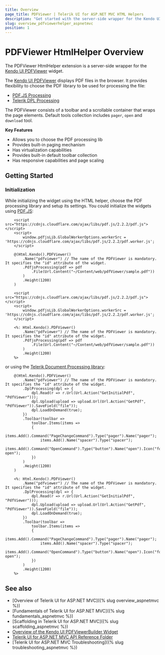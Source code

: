 ```yaml
---
title: Overview
page_title: PDFViewer | Telerik UI for ASP.NET MVC HTML Helpers
description: "Get started with the server-side wrapper for the Kendo UI PDFViewer widget for ASP.NET MVC."
slug: overview_pdfviewerhelper_aspnetmvc
position: 1
---
```


# PDFViewer HtmlHelper Overview

The PDFViewer HtmlHelper extension is a server-side wrapper for the [Kendo UI PDFViewer](http://docs.telerik.com/kendo-ui/api/javascript/ui/pdfviewer) widget.

The [Kendo UI PDFViewer](https://demos.telerik.com/aspnet-mvc/pdfviewer) displays PDF files in the browser. It provides flexibility to choose the PDF library to be used for processing the file:

* [PDF.JS Processing](https://demos.telerik.com/aspnet-mvc/pdfviewer)
* [Telerik DPL Processing](https://demos.telerik.com/aspnet-mvc/pdfviewer/dpl-processing)

The PDFViewer consists of a toolbar and a scrollable container that wraps the page elements. Default tools collection includes `pager`, `open` and `download` tool.

**Key Features**

* Allows you to choose the PDF processing lib
* Provides built-in paging mechanism
* Has virtualization capabilities
* Provides built-in default toolbar collection
* Has responsive capabilities and page scaling

## Getting Started

### Initialization

While initializing the widget using the HTML helper, choose the PDF processing library and setup its settings. You could initialize the widgets using [PDF.JS](https://mozilla.github.io/pdf.js/):

```Razor
    <script src="https://cdnjs.cloudflare.com/ajax/libs/pdf.js/2.2.2/pdf.js"></script>
    <script>
        window.pdfjsLib.GlobalWorkerOptions.workerSrc = 'https://cdnjs.cloudflare.com/ajax/libs/pdf.js/2.2.2/pdf.worker.js';
    </script>

    @(Html.Kendo().PDFViewer()
        .Name("pdfviewer") // The name of the PDFViewer is mandatory. It specifies the "id" attribute of the widget.
        .PdfjsProcessing(pdf => pdf
            .File(Url.Content("~/Content/web/pdfViewer/sample.pdf"))
        )
        .Height(1200)
    )
```
```ASPX
    <script src="https://cdnjs.cloudflare.com/ajax/libs/pdf.js/2.2.2/pdf.js"></script>
    <script>
        window.pdfjsLib.GlobalWorkerOptions.workerSrc = 'https://cdnjs.cloudflare.com/ajax/libs/pdf.js/2.2.2/pdf.worker.js';
    </script>

    <%: Html.Kendo().PDFViewer()
        .Name("pdfviewer") // The name of the PDFViewer is mandatory. It specifies the "id" attribute of the widget.
        .PdfjsProcessing(pdf => pdf
            .File(Url.Content("~/Content/web/pdfViewer/sample.pdf"))
        )
        .Height(1200)
    %>
```

or using the [Telerik Document Processing library](https://docs.telerik.com/devtools/document-processing/introduction):

```Razor
    @(Html.Kendo().PDFViewer()
        .Name("pdfviewer") // The name of the PDFViewer is mandatory. It specifies the "id" attribute of the widget.
        .DplProcessing(dpl => {
            dpl.Read(r => r.Url(Url.Action("GetInitialPdf", "PdfViewer")));
            dpl.Upload(upload => upload.Url(Url.Action("GetPdf", "PdfViewer")).SaveField("file"));
            dpl.LoadOnDemand(true);
        })
        .Toolbar(toolbar =>
            toolbar.Items(items =>
            {
                items.Add().Command("PageChangeCommand").Type("pager").Name("pager");
                items.Add().Name("spacer").Type("spacer");
                items.Add().Command("OpenCommand").Type("button").Name("open").Icon("folder-open");
            })
        )
        .Height(1200)
    )
```
```ASPX
    <%: Html.Kendo().PDFViewer()
        .Name("pdfviewer") // The name of the PDFViewer is mandatory. It specifies the "id" attribute of the widget.
        .DplProcessing(dpl => {
            dpl.Read(r => r.Url(Url.Action("GetInitialPdf", "PdfViewer")));
            dpl.Upload(upload => upload.Url(Url.Action("GetPdf", "PdfViewer")).SaveField("file"));
            dpl.LoadOnDemand(true);
        })
        .Toolbar(toolbar =>
            toolbar.Items(items =>
            {
                items.Add().Command("PageChangeCommand").Type("pager").Name("pager");
                items.Add().Name("spacer").Type("spacer");
                items.Add().Command("OpenCommand").Type("button").Name("open").Icon("folder-open");
            })
        )
        .Height(1200)
    %>
```

## See also

* [Overview of Telerik UI for ASP.NET MVC]({% slug overview_aspnetmvc %})
* [Fundamentals of Telerik UI for ASP.NET MVC]({% slug fundamentals_aspnetmvc %})
* [Scaffolding in Telerik UI for ASP.NET MVC]({% slug scaffolding_aspnetmvc %})
* [Overview of the Kendo UI PDFViewerBuilder Widget](http://docs.telerik.com/kendo-ui/controls/PDF/PDFViewer/overview)
* [Telerik UI for ASP.NET MVC API Reference Folder](http://docs.telerik.com/aspnet-mvc/api/Kendo.Mvc/AggregateFunction)
* [Telerik UI for ASP.NET MVC Troubleshooting]({% slug troubleshooting_aspnetmvc %})